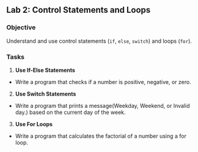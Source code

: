 ## Lab 2: Control Statements and Loops
### Objective
Understand and use control statements (`if`, `else`, `switch`) and loops (`for`).

### Tasks
1. **Use If-Else Statements**
  - Write a program that checks if a number is positive, negative, or zero.


2. **Use Switch Statements**
  - Write a program that prints a message(Weekday, Weekend, or Invalid day.) based on the current day of the week.

3. **Use For Loops**
  - Write a program that calculates the factorial of a number using a for loop.

